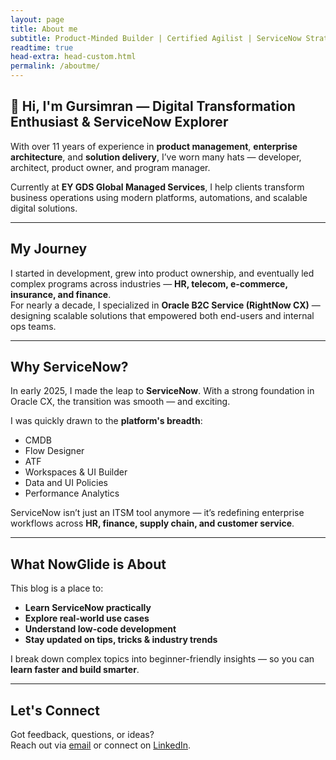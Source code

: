 ```yaml
---
layout: page
title: About me
subtitle: Product-Minded Builder | Certified Agilist | ServiceNow Strategist.
readtime: true
head-extra: head-custom.html
permalink: /aboutme/
---
```


## 👋 Hi, I'm Gursimran — Digital Transformation Enthusiast & ServiceNow Explorer

With over 11 years of experience in **product management**, **enterprise architecture**, and **solution delivery**, I’ve worn many hats — developer, architect, product owner, and program manager.

Currently at **EY GDS Global Managed Services**, I help clients transform business operations using modern platforms, automations, and scalable digital solutions.

---

## My Journey

I started in development, grew into product ownership, and eventually led complex programs across industries — **HR, telecom, e-commerce, insurance, and finance**.  
For nearly a decade, I specialized in **Oracle B2C Service (RightNow CX)** — designing scalable solutions that empowered both end-users and internal ops teams.

---

## Why ServiceNow?

In early 2025, I made the leap to **ServiceNow**. With a strong foundation in Oracle CX, the transition was smooth — and exciting.

I was quickly drawn to the **platform's breadth**:
- CMDB  
- Flow Designer  
- ATF  
- Workspaces & UI Builder  
- Data and UI Policies  
- Performance Analytics  

ServiceNow isn’t just an ITSM tool anymore — it’s redefining enterprise workflows across **HR, finance, supply chain, and customer service**.

---

## What NowGlide is About

This blog is a place to:
- **Learn ServiceNow practically**
- **Explore real-world use cases**
- **Understand low-code development**
- **Stay updated on tips, tricks & industry trends**

I break down complex topics into beginner-friendly insights — so you can **learn faster and build smarter**.

---

## Let's Connect

Got feedback, questions, or ideas?  
Reach out via [email](mailto:simranjazz@gmail.com) or connect on [LinkedIn](https://www.linkedin.com/in/simranjazz/).
